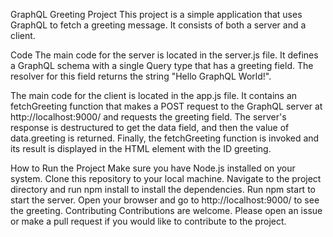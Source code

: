 GraphQL Greeting Project
This project is a simple application that uses GraphQL to fetch a greeting message. It consists of both a server and a client.

Code
The main code for the server is located in the server.js file. It defines a GraphQL schema with a single Query type that has a greeting field. The resolver for this field returns the string "Hello GraphQL World!".

The main code for the client is located in the app.js file. It contains an fetchGreeting function that makes a POST request to the GraphQL server at http://localhost:9000/ and requests the greeting field. The server's response is destructured to get the data field, and then the value of data.greeting is returned. Finally, the fetchGreeting function is invoked and its result is displayed in the HTML element with the ID greeting.

How to Run the Project
Make sure you have Node.js installed on your system.
Clone this repository to your local machine.
Navigate to the project directory and run npm install to install the dependencies.
Run npm start to start the server.
Open your browser and go to http://localhost:9000/ to see the greeting.
Contributing
Contributions are welcome. Please open an issue or make a pull request if you would like to contribute to the project.
